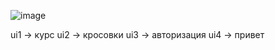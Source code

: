 ![image](https://github.com/user-attachments/assets/555f5320-d789-4ced-948a-c71cd6aa5e10)

ui1 -> курс
ui2 -> кросовки 
ui3 -> авторизация
ui4 -> привет
